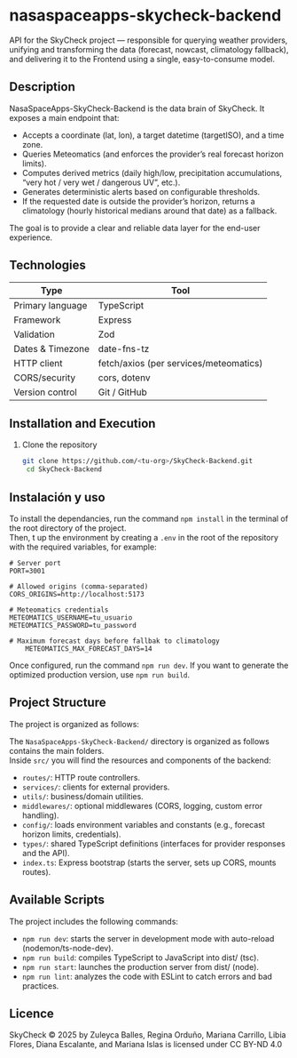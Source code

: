 # nasaspaceapps-skycheck-backend

API for the SkyCheck project — responsible for querying weather providers, unifying and transforming the data (forecast, nowcast, climatology fallback), and delivering it to the Frontend using a single, easy-to-consume model.

## Description

NasaSpaceApps-SkyCheck-Backend is the data brain of SkyCheck.
It exposes a main endpoint that:

- Accepts a coordinate (lat, lon), a target datetime (targetISO), and a time zone.
- Queries Meteomatics (and enforces the provider’s real forecast horizon limits).
- Computes derived metrics (daily high/low, precipitation accumulations, “very hot / very wet / dangerous UV”, etc.).
- Generates deterministic alerts based on configurable thresholds.
- If the requested date is outside the provider’s horizon, returns a climatology (hourly historical medians around that date) as a fallback.

The goal is to provide a clear and reliable data layer for the end-user experience.

## Technologies

| Type | Tool |
|------|--------------|
| Primary language | TypeScript |
| Framework | Express |
| Validation | Zod |
| Dates & Timezone | date-fns-tz |
| HTTP client | fetch/axios (per services/meteomatics) |
| CORS/security | cors, dotenv |
| Version control | Git / GitHub |

## Installation and Execution

1. Clone the repository
   ```bash
   git clone https://github.com/<tu-org>/SkyCheck-Backend.git
    cd SkyCheck-Backend

## Instalación y uso

To install the dependancies, run the command `npm install` in the terminal of the root directory of the project.  
Then, t up the environment by creating a `.env` in the root of the repository with the required variables, for example:

    # Server port
    PORT=3001

    # Allowed origins (comma-separated)
    CORS_ORIGINS=http://localhost:5173

    # Meteomatics credentials
    METEOMATICS_USERNAME=tu_usuario
    METEOMATICS_PASSWORD=tu_password

    # Maximum forecast days before fallbak to climatology
        METEOMATICS_MAX_FORECAST_DAYS=14
    

Once configured, run the command `npm run dev`.  If you want to generate the optimized production version, use `npm run build`.

## Project Structure

The project is organized as follows:

The `NasaSpaceApps-SkyCheck-Backend/` directory is organized as follows contains the main folders.  
Inside `src/` you will find the resources and components of the backend:

- `routes/`: HTTP route controllers.  
- `services/`: clients for external providers.  
- `utils/`: business/domain utilities.  
- `middlewares/`: optional middlewares (CORS, logging, custom error handling).
- `config/`: loads environment variables and constants (e.g., forecast horizon limits, credentials). 
- `types/`: shared TypeScript definitions (interfaces for provider responses and the API).
- `index.ts`: Express bootstrap (starts the server, sets up CORS, mounts routes).

## Available Scripts

The project includes the following commands:

- `npm run dev`: starts the server in development mode with auto-reload (nodemon/ts-node-dev).
- `npm run build`: compiles TypeScript to JavaScript into dist/ (tsc). 
- `npm run start`: launches the production server from dist/ (node).  
- `npm run lint`: analyzes the code with ESLint to catch errors and bad practices.

## Licence

SkyCheck © 2025 by Zuleyca Balles, Regina Orduño, Mariana Carrillo, Libia Flores, Diana Escalante, and Mariana Islas is licensed under CC BY-ND 4.0